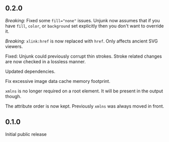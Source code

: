 ## 0.2.0

*Breaking:* Fixed some `fill="none"` issues. Unjunk now assumes that if you have `fill`, `color`, or `background` set explicitly then you don't want to override it.

*Breaking:* `xlink:href` is now replaced with `href`. Only affects ancient SVG viewers.

Fixed: Unjunk could previously corrupt thin strokes. Stroke related changes are now checked in a lossless manner.

Updated dependencies.

Fix excessive image data cache memory footprint.

`xmlns` is no longer required on a root element. It will be present in the output though.

The attribute order is now kept. Previously `xmlns` was always moved in front.

## 0.1.0

Initial public release
